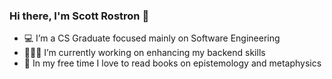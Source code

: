 ### Hi there, I'm Scott Rostron 👋

- 💻 I’m a CS Graduate focused mainly on Software Engineering
- 👨🏻‍💻 I’m currently working on enhancing my backend skills
- 📖 In my free time I love to read books on epistemology and metaphysics
